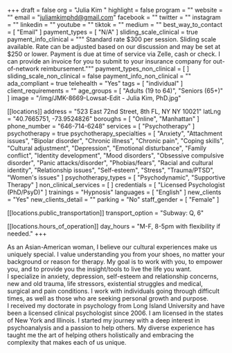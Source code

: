 +++
draft = false
org = "Julia Kim "
highlight = false
program = ""
website = ""
email = "juliamkimphd@gmail.com"
facebook = ""
twitter = ""
instagram = ""
linkedin = ""
youtube = ""
tiktok = ""
medium = ""
best_way_to_contact = [ "Email" ]
payment_types = [ "N/A" ]
sliding_scale_clinical = true
payment_info_clinical = """
Standard rate $300 per session.  Sliding scale available.  Rate can be adjusted based on our discussion and may be set at $250 or lower.
Payment is due at time of service via Zelle, cash or check. I can provide an invoice for you to submit to your insurance company for out-of-network reimbursement."""
payment_types_non_clinical = [ ]
sliding_scale_non_clinical = false
payment_info_non_clinical = ""
ada_compliant = true
telehealth = "Yes"
tags = [ "individual" ]
client_requirements = ""
age_groups = [ "Adults (19 to 64)", "Seniors (65+)" ]
image = "/img/JMK-8669-Lowsat-Edit - Julia Kim, PhD.jpg"

[[locations]]
address = "523 East 72nd Street, 8th FL, NY NY 10021"
latLng = "40.7665751, -73.9524826"
boroughs = [ "Online", "Manhattan" ]
phone_number = "646-714-6248"
services = [ "Psychotherapy" ]
psychotherapy = true
psychotherapy_specialties = [
  "Anxiety",
  "Attachment issues",
  "Bipolar disorder",
  "Chronic illness",
  "Chronic pain",
  "Coping skills",
  "Cultural adjustment",
  "Depression",
  "Emotional disturbance",
  "Family conflict",
  "Identity development",
  "Mood disorders",
  "Obsessive compulsive disorder",
  "Panic attacks/disorder",
  "Phobias/fears",
  "Racial and cultural identity",
  "Relationship issues",
  "Self-esteem",
  "Stress",
  "Trauma/PTSD",
  "Women's issues"
]
psychotherapy_types = [ "Psychodynamic", "Supportive Therapy" ]
non_clinical_services = [ ]
credentials = [ "Licensed Psychologist (PhD/PsyD)" ]
trainings = "Hypnosis"
languages = [ "English" ]
new_clients = "Yes"
new_clients_detail = ""
parking = "No"
staff_gender = [ "Female" ]

  [[locations.public_transportation]]
  transport_option = "Subway: Q, 6"

  [[locations.hours_of_operation]]
  day_hours = "M-F, 8-5pm with flexibility if needed."
+++

As an Asian-American woman, I believe our cultural experiences make us uniquely special. I value understanding you from your shoes, no matter your background or reason for therapy. My goal is to work with you, to empower you, and to provide you the insight/tools to live the life you want. <br>
I specialize in anxiety, depression, self-esteem and relationship concerns, new and old trauma, life stressors, existential struggles and medical, surgical and pain conditions. I work with individuals going through difficult times, as well as those who are seeking personal growth and purpose. <br>
I received my doctorate in psychology from Long Island University and have been a licensed clinical psychologist since 2006. I am licensed in the states of New York and Illinois. I started my journey with a deep interest in psychoanalysis and a passion to help others. My diverse experience has taught me the art of helping others holistically and embracing the complexity that makes each of us unique. <br>
